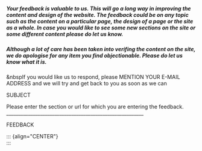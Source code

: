 ##### Your feedback is valuable to us. This will go a long way in improving the content and design of the website. The feedback could be on any topic such as the content on a particular page, the design of a page or the site as a whole. In case you would like to see some new sections on the site or some different content please do let us know.

##### Although a lot of care has been taken into verifing the content on the site, we do apologise for any item you find objectionable. Please do let us know what it is.

&nbspIf you would like us to respond, please MENTION YOUR E-MAIL ADDRESS
and we will try and get back to you as soon as we can

SUBJECT

Please enter the section or url for which you are entering the
feedback.\
\_\_\_\_\_\_\_\_\_\_\_\_\_\_\_\_\_\_\_\_\_\_\_\_\_\_\_\_\_\_\_\_\_\_\_\_\_\_\_\_\_\_\_\_\_\_\_\_\_\_\_\_\_\_\_\_\_

FEEDBACK

::: {align="CENTER"}
\
:::
